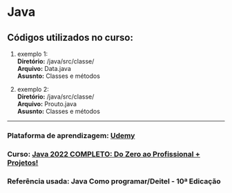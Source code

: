 # Java

## Códigos utilizados no curso:

1. exemplo 1: <br/>
    **Diretório:** /java/src/classe/ <br />
    **Arquivo:** Data.java <br />
    **Asusnto:** Classes e métodos

2. exemplo 2: <br/>
    **Diretório:** /java/src/classe/ <br />
    **Arquivo:** Prouto.java <br />
    **Asusnto:** Classes e métodos

---
### Plataforma de aprendizagem: [Udemy](https://www.udemy.com/) 

### Curso: [Java 2022 COMPLETO: Do Zero ao Profissional + Projetos!](https://www.udemy.com/course/fundamentos-de-programacao-com-java)

### Referência usada: Java Como programar/Deitel - 10ª Edicação


